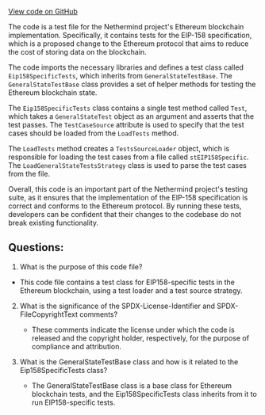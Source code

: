 [View code on GitHub](https://github.com/NethermindEth/nethermind/src/Nethermind/Ethereum.Blockchain.Test/Eip158SpecificTests.cs)

The code is a test file for the Nethermind project's Ethereum blockchain implementation. Specifically, it contains tests for the EIP-158 specification, which is a proposed change to the Ethereum protocol that aims to reduce the cost of storing data on the blockchain.

The code imports the necessary libraries and defines a test class called `Eip158SpecificTests`, which inherits from `GeneralStateTestBase`. The `GeneralStateTestBase` class provides a set of helper methods for testing the Ethereum blockchain state.

The `Eip158SpecificTests` class contains a single test method called `Test`, which takes a `GeneralStateTest` object as an argument and asserts that the test passes. The `TestCaseSource` attribute is used to specify that the test cases should be loaded from the `LoadTests` method.

The `LoadTests` method creates a `TestsSourceLoader` object, which is responsible for loading the test cases from a file called `stEIP158Specific`. The `LoadGeneralStateTestsStrategy` class is used to parse the test cases from the file.

Overall, this code is an important part of the Nethermind project's testing suite, as it ensures that the implementation of the EIP-158 specification is correct and conforms to the Ethereum protocol. By running these tests, developers can be confident that their changes to the codebase do not break existing functionality.
## Questions: 
 1. What is the purpose of this code file?
   - This code file contains a test class for EIP158-specific tests in the Ethereum blockchain, using a test loader and a test source strategy.

2. What is the significance of the SPDX-License-Identifier and SPDX-FileCopyrightText comments?
   - These comments indicate the license under which the code is released and the copyright holder, respectively, for the purpose of compliance and attribution.

3. What is the GeneralStateTestBase class and how is it related to the Eip158SpecificTests class?
   - The GeneralStateTestBase class is a base class for Ethereum blockchain tests, and the Eip158SpecificTests class inherits from it to run EIP158-specific tests.
